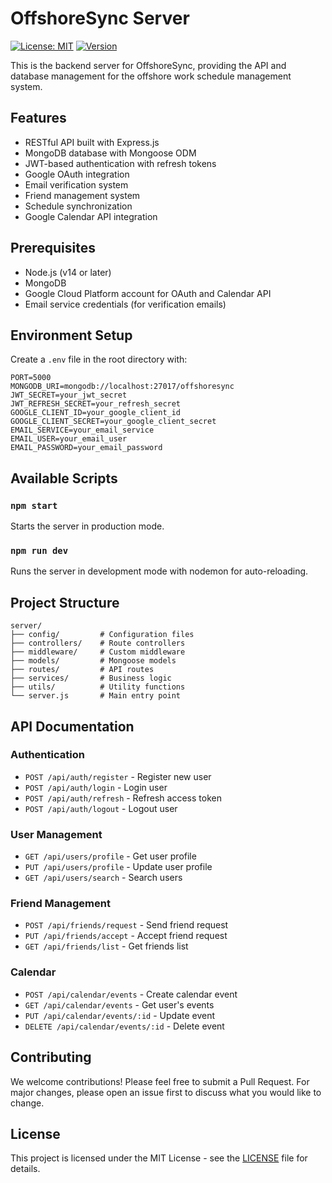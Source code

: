 # OffshoreSync Server

[![License: MIT](https://img.shields.io/badge/License-MIT-yellow.svg)](https://opensource.org/licenses/MIT)
[![Version](https://img.shields.io/badge/version-1.0.6-blue.svg)](https://semver.org)

This is the backend server for OffshoreSync, providing the API and database management for the offshore work schedule management system.

## Features

- RESTful API built with Express.js
- MongoDB database with Mongoose ODM
- JWT-based authentication with refresh tokens
- Google OAuth integration
- Email verification system
- Friend management system
- Schedule synchronization
- Google Calendar API integration

## Prerequisites

- Node.js (v14 or later)
- MongoDB
- Google Cloud Platform account for OAuth and Calendar API
- Email service credentials (for verification emails)

## Environment Setup

Create a `.env` file in the root directory with:

```env
PORT=5000
MONGODB_URI=mongodb://localhost:27017/offshoresync
JWT_SECRET=your_jwt_secret
JWT_REFRESH_SECRET=your_refresh_secret
GOOGLE_CLIENT_ID=your_google_client_id
GOOGLE_CLIENT_SECRET=your_google_client_secret
EMAIL_SERVICE=your_email_service
EMAIL_USER=your_email_user
EMAIL_PASSWORD=your_email_password
```

## Available Scripts

### `npm start`

Starts the server in production mode.

### `npm run dev`

Runs the server in development mode with nodemon for auto-reloading.

## Project Structure

```
server/
├── config/         # Configuration files
├── controllers/    # Route controllers
├── middleware/     # Custom middleware
├── models/         # Mongoose models
├── routes/         # API routes
├── services/       # Business logic
├── utils/          # Utility functions
└── server.js       # Main entry point
```

## API Documentation

### Authentication
- `POST /api/auth/register` - Register new user
- `POST /api/auth/login` - Login user
- `POST /api/auth/refresh` - Refresh access token
- `POST /api/auth/logout` - Logout user

### User Management
- `GET /api/users/profile` - Get user profile
- `PUT /api/users/profile` - Update user profile
- `GET /api/users/search` - Search users

### Friend Management
- `POST /api/friends/request` - Send friend request
- `PUT /api/friends/accept` - Accept friend request
- `GET /api/friends/list` - Get friends list

### Calendar
- `POST /api/calendar/events` - Create calendar event
- `GET /api/calendar/events` - Get user's events
- `PUT /api/calendar/events/:id` - Update event
- `DELETE /api/calendar/events/:id` - Delete event

## Contributing

We welcome contributions! Please feel free to submit a Pull Request. For major changes, please open an issue first to discuss what you would like to change.

## License

This project is licensed under the MIT License - see the [LICENSE](LICENSE) file for details.
